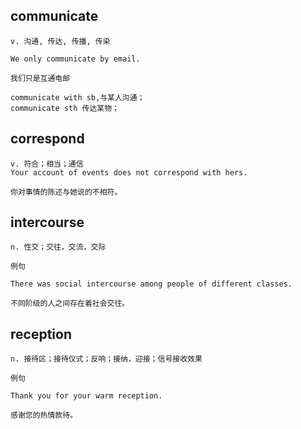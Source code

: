 ## communicate
```
v. 沟通, 传达, 传播, 传染

We only communicate by email.

我们只是互通电邮

communicate with sb,与某人沟通；
communicate sth 传达某物；
```
## correspond
```
v. 符合；相当；通信
Your account of events does not correspond with hers.

你对事情的陈述与她说的不相符。
```
## intercourse
```
n. 性交；交往，交流，交际

例句

There was social intercourse among people of different classes.

不同阶级的人之间存在着社会交往。
```
## reception
```
n. 接待区；接待仪式；反响；接纳，迎接；信号接收效果

例句

Thank you for your warm reception.

感谢您的热情款待。
```